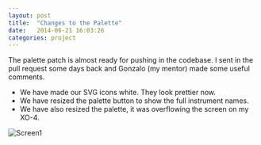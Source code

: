 ```yaml
---
layout: post
title:  "Changes to the Palette"
date:   2014-06-21 16:03:26
categories: project
---
```


The palette patch is almost ready for pushing in the codebase. I sent in the pull request some days back and Gonzalo (my mentor) made some useful comments.

- We have made our SVG icons white. They look prettier now. 
- We have resized the palette button to show the full instrument names.
- We have also resized the palette, it was overflowing the screen on my XO-4.

![Screen1](http://pasteboard.co/WV6ydC5.png)
